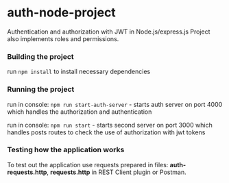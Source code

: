 # auth-node-project
Authentication and authorization with JWT in Node.js/express.js
Project also implements roles and permissions.

### Building the project
run `npm install` to install necessary dependencies

### Running the project
run in console: `npm run start-auth-server` - starts auth server on port 4000 which handles the authorization and authentication

run in console: `npm run start` - starts second server on port 3000 which handles posts routes to check the use of authorization with jwt tokens

### Testing how the application works
To test out the application use requests prepared in files: **auth-requests.http**, **requests.http** in REST Client plugin or Postman.
